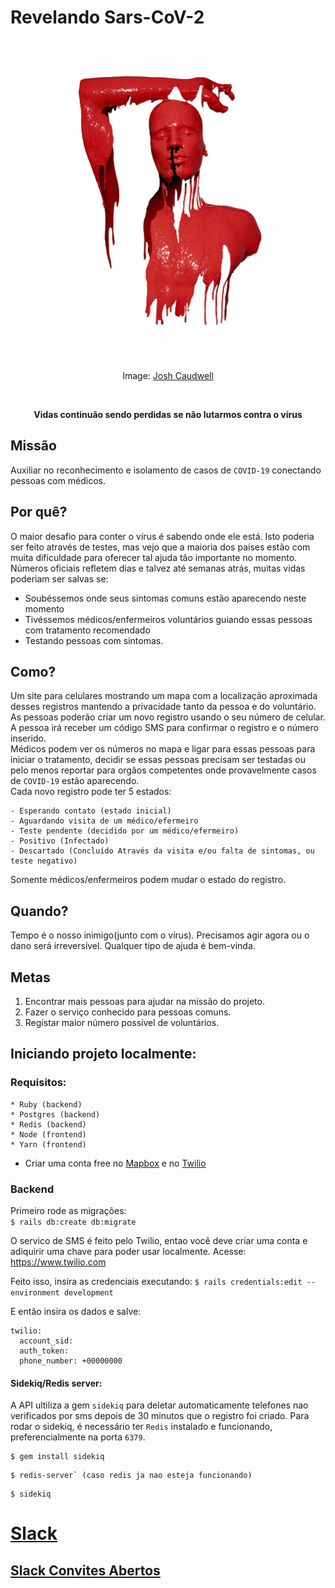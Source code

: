 # Revelando Sars-CoV-2

<br />
<p align="center">
  <img width="353" height="450" src="./JoshCaudwell.jpg?sanitize=true"
  alt="JoshCaudwell art" />
</p>
<br />
<p align="center">
  Image: <a href="https://www.joshcaudwell.com/">Josh Caudwell</a>
</p>
<br />
<p align="center">
  <strong>
  Vidas continuão sendo perdidas se não lutarmos contra o vírus
  </strong>
</p>

## Missão

Auxiliar no reconhecimento e isolamento de casos de `COVID-19` conectando pessoas com médicos.

## Por quê?

O maior desafio para conter o vírus é sabendo onde ele está. Isto poderia ser
feito através de testes, mas vejo que a maioria dos países estão com muita
dificuldade para oferecer tal ajuda tão importante no momento.  
Números oficiais refletem dias e talvez até semanas atrás, muitas vidas poderiam
ser salvas se: 
- Soubéssemos onde seus sintomas comuns estão aparecendo
neste momento 
- Tivéssemos médicos/enfermeiros voluntários guiando essas 
pessoas com tratamento recomendado 
- Testando pessoas com sintomas.

## Como?

Um site para celulares mostrando um mapa com a localização aproximada desses
registros mantendo a privacidade tanto da pessoa e do voluntário.  
As pessoas poderão criar um novo registro usando o seu número de celular.  
A pessoa irá receber um código SMS para confirmar o registro e o
número inserido.  
Médicos podem ver os números no mapa e ligar para essas pessoas para iniciar
o tratamento, decidir se essas pessoas precisam ser testadas ou pelo menos
reportar para orgãos competentes onde provavelmente casos de `COVID-19` estão
aparecendo.  
Cada novo registro pode ter 5 estados:

    - Esperando contato (estado inicial)
    - Aguardando visita de um médico/efermeiro
    - Teste pendente (decidido por um médico/efermeiro)
    - Positivo (Infectado)
    - Descartado (Concluído Através da visita e/ou falta de sintomas, ou teste negativo)


Somente médicos/enfermeiros podem mudar o estado do registro.

## Quando?

Tempo é o nosso inimigo(junto com o vírus). Precisamos agir agora ou o dano será
irreversível.
Qualquer tipo de ajuda é bem-vinda.

## Metas

1. Encontrar mais pessoas para ajudar na missão do projeto.
2. Fazer o serviço conhecido para pessoas comuns.
3. Registar maior número possível de voluntários.

## Iniciando projeto localmente:

### Requisitos:
    * Ruby (backend)
    * Postgres (backend)
    * Redis (backend)
    * Node (frontend)
    * Yarn (frontend)

* Criar uma conta free no [Mapbox](https://account.mapbox.com/auth/signup/) e no [Twilio](https://www.twilio.com/try-twilio)

### Backend
 Primeiro rode as migrações:  
`$ rails db:create db:migrate`  

O servico de SMS é feito pelo Twilio, entao você deve criar uma conta e
adiquirir uma chave para poder usar localmente. 
Acesse: https://www.twilio.com

Feito isso, insira as credenciais executando:
`$ rails credentials:edit --environment development`

E então insira os dados e salve:
``````
twilio:  
  account_sid:  
  auth_token:   
  phone_number: +00000000
``````

#### Sidekiq/Redis server:
A API ultiliza a gem `sidekiq` para deletar automaticamente telefones nao
verificados por sms depois de 30 minutos que o registro foi criado.
Para rodar o sidekiq, é necessário ter `Redis` instalado e funcionando,
preferencialmente na porta `6379`.

```
$ gem install sidekiq
```

```
$ redis-server` (caso redis ja nao esteja funcionando)
```

```
$ sidekiq
```

# [Slack](https://soscovid-19.slack.com) 

## [Slack Convites Abertos](https://join.slack.com/t/soscovid-19/shared_invite/zt-dfmc8cz4-3ksiDqD9VElWC~6tlHzWkA)
